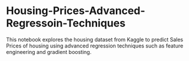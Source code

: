 # Housing-Prices-Advanced-Regressoin-Techniques
This notebook explores the housing dataset from Kaggle to predict Sales Prices of housing using advanced regression techniques such as feature engineering and gradient boosting.
